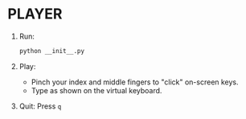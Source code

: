 # PLAYER

1. Run:
   ```bash
   python __init__.py
   ```

2. Play:
   - Pinch your index and middle fingers to "click" on-screen keys.
   - Type as shown on the virtual keyboard.

3. Quit: Press `q` 